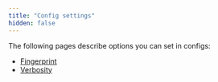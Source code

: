 ```yaml
---
title: "Config settings"
hidden: false
---
```

The following pages describe options you can set in configs:

- [Fingerprint](doc:fingerprint)
- [Verbosity](doc:verbosity)

